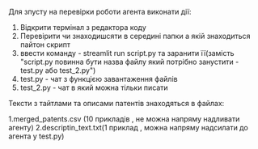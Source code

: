 Для зпусту на перевірки роботи агента виконати дії:
1. Відкрити термінал з редактора коду
2. Перевірити чи знаходишсяти в середині папки а якій знаходиться пайтон скрипт 
3. ввести команду - streamlit run script.py та заранити її(замість "script.py повинна бути назва файлу який потрібно занустити - test.py або test_2.py")
4. test.py - чат з функцією завантаження файлів 
5. test_2.py - чат в який можна тільки писати

Тексти з тайтлами та описами патентів знаходяться в файлах:

1.merged_patents.csv (10 прикладів , не можна напряму надливати агенту) 
2.descriptin_text.txt(1 приклад , можна напряму надсилати до агента у test.py)